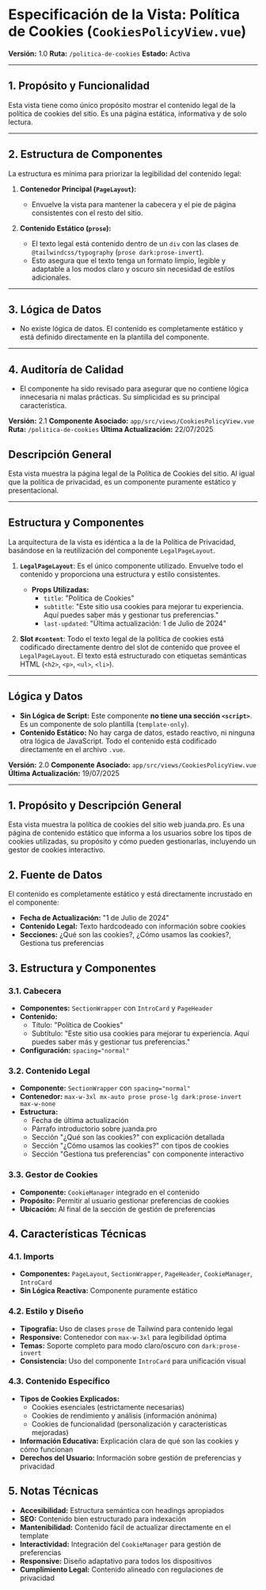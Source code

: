 # Especificación de la Vista: Política de Cookies (`CookiesPolicyView.vue`)

**Versión:** 1.0
**Ruta:** `/politica-de-cookies`
**Estado:** Activa

---

## 1. Propósito y Funcionalidad

Esta vista tiene como único propósito mostrar el contenido legal de la política de cookies del sitio. Es una página estática, informativa y de solo lectura.

---

## 2. Estructura de Componentes

La estructura es mínima para priorizar la legibilidad del contenido legal:

1.  **Contenedor Principal (`PageLayout`):**
    *   Envuelve la vista para mantener la cabecera y el pie de página consistentes con el resto del sitio.

2.  **Contenido Estático (`prose`):**
    *   El texto legal está contenido dentro de un `div` con las clases de `@tailwindcss/typography` (`prose dark:prose-invert`).
    *   Esto asegura que el texto tenga un formato limpio, legible y adaptable a los modos claro y oscuro sin necesidad de estilos adicionales.

---

## 3. Lógica de Datos

*   No existe lógica de datos. El contenido es completamente estático y está definido directamente en la plantilla del componente.

---

## 4. Auditoría de Calidad

*   El componente ha sido revisado para asegurar que no contiene lógica innecesaria ni malas prácticas. Su simplicidad es su principal característica.

**Versión:** 2.1
**Componente Asociado:** `app/src/views/CookiesPolicyView.vue`
**Ruta:** `/politica-de-cookies`
**Última Actualización:** 22/07/2025

## Descripción General

Esta vista muestra la página legal de la Política de Cookies del sitio. Al igual que la política de privacidad, es un componente puramente estático y presentacional.

---

## Estructura y Componentes

La arquitectura de la vista es idéntica a la de la Política de Privacidad, basándose en la reutilización del componente `LegalPageLayout`.

1.  **`LegalPageLayout`**: Es el único componente utilizado. Envuelve todo el contenido y proporciona una estructura y estilo consistentes.
    *   **Props Utilizadas:**
        *   `title`: "Política de Cookies"
        *   `subtitle`: "Este sitio usa cookies para mejorar tu experiencia. Aquí puedes saber más y gestionar tus preferencias."
        *   `last-updated`: "Última actualización: 1 de Julio de 2024"

2.  **Slot `#content`**: Todo el texto legal de la política de cookies está codificado directamente dentro del slot de contenido que provee el `LegalPageLayout`. El texto está estructurado con etiquetas semánticas HTML (`<h2>`, `<p>`, `<ul>`, `<li>`).

---

## Lógica y Datos

*   **Sin Lógica de Script:** Este componente **no tiene una sección `<script>`**. Es un componente de solo plantilla (`template-only`).
*   **Contenido Estático:** No hay carga de datos, estado reactivo, ni ninguna otra lógica de JavaScript. Todo el contenido está codificado directamente en el archivo `.vue`.

**Versión:** 2.0
**Componente Asociado:** `app/src/views/CookiesPolicyView.vue`
**Última Actualización:** 19/07/2025

---

## 1. Propósito y Descripción General

Esta vista muestra la política de cookies del sitio web juanda.pro. Es una página de contenido estático que informa a los usuarios sobre los tipos de cookies utilizadas, su propósito y cómo pueden gestionarlas, incluyendo un gestor de cookies interactivo.

## 2. Fuente de Datos

El contenido es completamente estático y está directamente incrustado en el componente:
- **Fecha de Actualización:** "1 de Julio de 2024"
- **Contenido Legal:** Texto hardcodeado con información sobre cookies
- **Secciones:** ¿Qué son las cookies?, ¿Cómo usamos las cookies?, Gestiona tus preferencias

## 3. Estructura y Componentes

### 3.1. Cabecera
- **Componentes:** `SectionWrapper` con `IntroCard` y `PageHeader`
- **Contenido:**
  - Título: "Política de Cookies"
  - Subtítulo: "Este sitio usa cookies para mejorar tu experiencia. Aquí puedes saber más y gestionar tus preferencias."
- **Configuración:** `spacing="normal"`

### 3.2. Contenido Legal
- **Componente:** `SectionWrapper` con `spacing="normal"`
- **Contenedor:** `max-w-3xl mx-auto prose prose-lg dark:prose-invert max-w-none`
- **Estructura:**
  - Fecha de última actualización
  - Párrafo introductorio sobre juanda.pro
  - Sección "¿Qué son las cookies?" con explicación detallada
  - Sección "¿Cómo usamos las cookies?" con tipos de cookies
  - Sección "Gestiona tus preferencias" con componente interactivo

### 3.3. Gestor de Cookies
- **Componente:** `CookieManager` integrado en el contenido
- **Propósito:** Permitir al usuario gestionar preferencias de cookies
- **Ubicación:** Al final de la sección de gestión de preferencias

## 4. Características Técnicas

### 4.1. Imports
- **Componentes:** `PageLayout`, `SectionWrapper`, `PageHeader`, `CookieManager`, `IntroCard`
- **Sin Lógica Reactiva:** Componente puramente estático

### 4.2. Estilo y Diseño
- **Tipografía:** Uso de clases `prose` de Tailwind para contenido legal
- **Responsive:** Contenedor con `max-w-3xl` para legibilidad óptima
- **Temas:** Soporte completo para modo claro/oscuro con `dark:prose-invert`
- **Consistencia:** Uso del componente `IntroCard` para unificación visual

### 4.3. Contenido Específico
- **Tipos de Cookies Explicados:**
  - Cookies esenciales (estrictamente necesarias)
  - Cookies de rendimiento y análisis (información anónima)
  - Cookies de funcionalidad (personalización y características mejoradas)
- **Información Educativa:** Explicación clara de qué son las cookies y cómo funcionan
- **Derechos del Usuario:** Información sobre gestión de preferencias y privacidad

## 5. Notas Técnicas

- **Accesibilidad:** Estructura semántica con headings apropiados
- **SEO:** Contenido bien estructurado para indexación
- **Mantenibilidad:** Contenido fácil de actualizar directamente en el template
- **Interactividad:** Integración del `CookieManager` para gestión de preferencias
- **Responsive:** Diseño adaptativo para todos los dispositivos
- **Cumplimiento Legal:** Contenido alineado con regulaciones de privacidad
